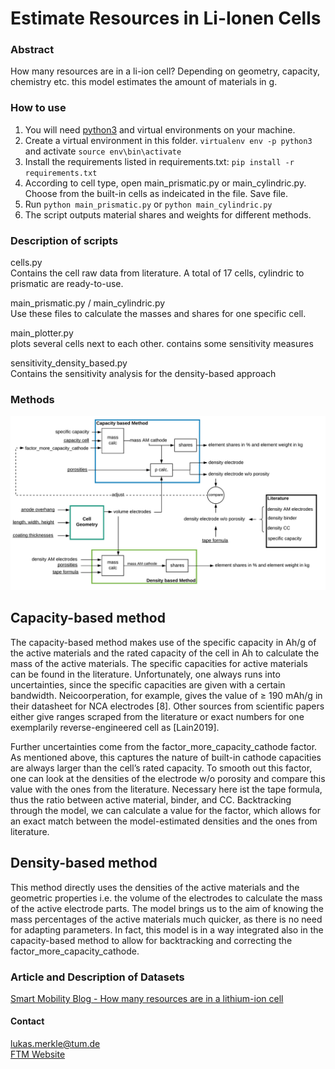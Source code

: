 # Estimate Resources in Li-Ionen Cells


### Abstract
How many resources are in a li-ion cell? Depending on geometry, capacity, chemistry etc. 
this model estimates the amount of materials in g.

### How to use
1. You will need [python3](https://www.python.org/) and virtual environments on your machine.
1. Create a virtual environment in this folder. `virtualenv env -p python3` and activate `source env\bin\activate`
1. Install the requirements listed in requirements.txt: `pip install -r requirements.txt`
1. According to cell type, open main_prismatic.py or main_cylindric.py. Choose from the built-in cells as indeicated in the file. Save file.
1. Run `python main_prismatic.py` or `python main_cylindric.py`
1. The script outputs material shares and weights for different methods. 

### Description of scripts
cells.py\
Contains the cell raw data from literature. A total of 17 cells, cylindric to prismatic are ready-to-use.

main_prismatic.py / main_cylindric.py\
Use these files to calculate the masses and shares for one specific cell.

main_plotter.py\
plots several cells next to each other. contains some sensitivity measures

sensitivity_density_based.py\
Contains the sensitivity analysis for the density-based approach

### Methods
![Setup](/images/blocks.png)

## Capacity-based method

The capacity-based method makes use of the specific capacity in Ah/g of the active materials and the rated capacity of the cell in Ah to calculate the mass of the active materials. The specific capacities for active materials can be found in the literature. Unfortunately, one always runs into uncertainties, since the specific capacities are given with a certain bandwidth. Neicoorperation, for example, gives the value of ≥ 190 mAh/g in their datasheet for NCA electrodes [8]. Other sources from scientific papers either give ranges scraped from the literature or exact numbers for one exemplarily reverse-engineered cell as [Lain2019].

Further uncertainties come from the factor_more_capacity_cathode factor. As mentioned above, this captures the nature of built-in cathode capacities are always larger than the cell’s rated capacity. To smooth out this factor, one can look at the densities of the electrode w/o porosity and compare this value with the ones from the literature. Necessary here ist the tape formula, thus the ratio between active material, binder, and CC. Backtracking through the model, we can calculate a value for the factor, which allows for an exact match between the model-estimated densities and the ones from literature.

## Density-based method

This method directly uses the densities of the active materials and the geometric properties i.e. the volume of the electrodes to calculate the mass of the active electrode parts. The model brings us to the aim of knowing the mass percentages of the active materials much quicker, as there is no need for adapting parameters. In fact, this model is in a way integrated also in the capacity-based method to allow for backtracking and correcting the factor_more_capacity_cathode.

### Article and Description of Datasets
[Smart Mobility Blog - How many resources are in a lithium-ion cell](https://smarte-mobilitaet-blog.ftm.mw.tum.de/index.php/2020/04/02/how-many-resources-are-inside-of-a-lithium-ion-cell/
)
#### Contact
lukas.merkle@tum.de\
[FTM Website](https://www.mw.tum.de/ftm/lehrstuhl/mitarbeiter/smarte-mobilitaet/lukas-merkle-m-sc/)